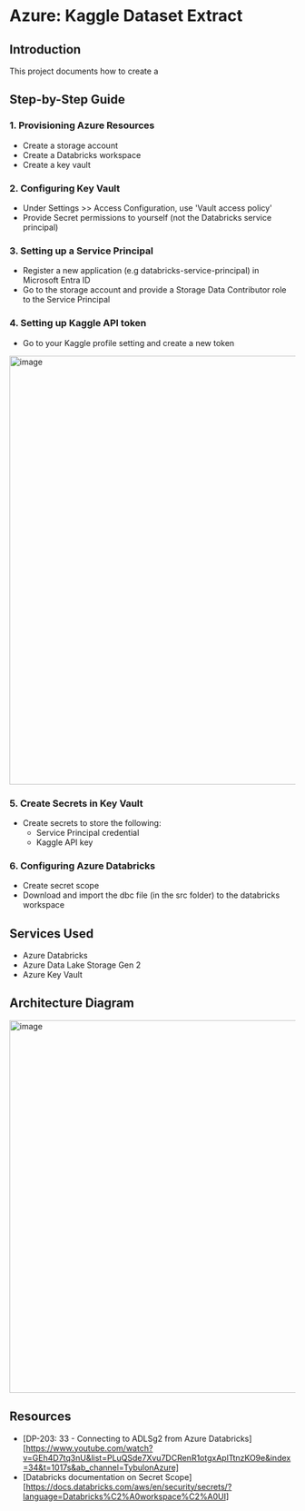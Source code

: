 # Azure: Kaggle Dataset Extract

## Introduction

This project documents how to create a 

## Step-by-Step Guide
### 1. Provisioning Azure Resources
- Create a storage account
- Create a Databricks workspace
- Create a key vault

### 2. Configuring Key Vault
- Under Settings >> Access Configuration, use 'Vault access policy'
- Provide Secret permissions to yourself (not the Databricks service principal)

### 3. Setting up a Service Principal
- Register a new application (e.g databricks-service-principal) in Microsoft Entra ID
- Go to the storage account and provide a Storage Data Contributor role to the Service Principal

### 4. Setting up Kaggle API token
- Go to your Kaggle profile setting and create a new token
<img width="755" alt="image" src="https://github.com/user-attachments/assets/1f487996-99a8-4d2c-9a99-89da65848e3b" />

### 5. Create Secrets in Key Vault
- Create secrets to store the following:
  - Service Principal credential
  - Kaggle API key

### 6. Configuring Azure Databricks
- Create secret scope
- Download and import the dbc file (in the src folder) to the databricks workspace

## Services Used

- Azure Databricks
- Azure Data Lake Storage Gen 2
- Azure Key Vault

## Architecture Diagram

<img width="656" alt="image" src="https://github.com/user-attachments/assets/94112a2f-f6af-42ca-a0d5-3bed0b7d3a82" />


## Resources

- [DP-203: 33 - Connecting to ADLSg2 from Azure Databricks][https://www.youtube.com/watch?v=GEh4D7tq3nU&list=PLuQSde7Xvu7DCRenR1otgxAplTtnzKO9e&index=34&t=1017s&ab_channel=TybulonAzure]
- [Databricks documentation on Secret Scope][https://docs.databricks.com/aws/en/security/secrets/?language=Databricks%C2%A0workspace%C2%A0UI]
